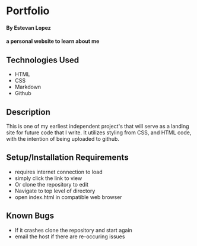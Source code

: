 # Portfolio

#### By Estevan Lopez

#### a personal website to learn about me 

## Technologies Used

* HTML
* CSS
* Markdown
* Github

## Description

This is one of my earliest independent project's that will serve as a landing site for future code that I write. It utilizes styling from CSS, and HTML code, with the intention of being uploaded to github.

## Setup/Installation Requirements

* requires internet connection to load
* simply click the link to view
* Or clone the repository to edit  
* Navigate to top level of directory
* open index.html in compatible web browser



## Known Bugs

* If it crashes clone the repository and start again
* email the host if there are re-occuring issues

